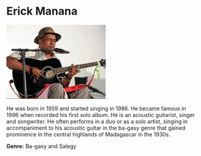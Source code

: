# Erick Manana

![Photo of Erick Manana](erick-manana.jpg)

He was born in 1959 and started singing in 1986. He became famous in 1996 when recorded his first solo album. He is an acoustic guitarist, singer and songwriter. He often performs in a duo or as a solo artist, singing in accompaniment to his acoustic guitar in the ba-gasy genre that gained prominence in the central highlands of Madagascar in the 1930s.

**Genre:** Ba-gasy and Salegy



